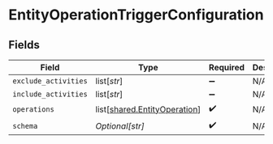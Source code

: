 # EntityOperationTriggerConfiguration


## Fields

| Field                                                                      | Type                                                                       | Required                                                                   | Description                                                                | Example                                                                    |
| -------------------------------------------------------------------------- | -------------------------------------------------------------------------- | -------------------------------------------------------------------------- | -------------------------------------------------------------------------- | -------------------------------------------------------------------------- |
| `exclude_activities`                                                       | list[*str*]                                                                | :heavy_minus_sign:                                                         | N/A                                                                        | SyncEntity                                                                 |
| `include_activities`                                                       | list[*str*]                                                                | :heavy_minus_sign:                                                         | N/A                                                                        | CreateEntity                                                               |
| `operations`                                                               | list[[shared.EntityOperation](undefined/models/shared/entityoperation.md)] | :heavy_check_mark:                                                         | N/A                                                                        |                                                                            |
| `schema`                                                                   | *Optional[str]*                                                            | :heavy_check_mark:                                                         | N/A                                                                        | submission                                                                 |